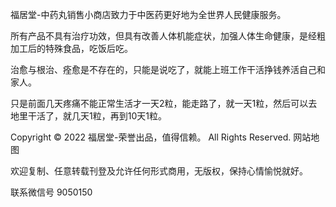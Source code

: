 福居堂-中药丸销售小商店致力于中医药更好地为全世界人民健康服务。

所有产品不具有治疗功效，但具有改善人体机能症状，加强人体生命健康，是经粗加工后的特殊食品，吃饭后吃。

治愈与根治、痊愈是不存在的，只能是说吃了，就能上班工作干活挣钱养活自己和家人。

只是前面几天疼痛不能正常生活才一天2粒，能走路了，就一天1粒，然后可以去地里干活了，就几天1粒，再到10天1粒。

Copyright © 2022 福居堂-荣誉出品，值得信赖。 All Rights Reserved. 网站地图

欢迎复制、任意转载刊登及允许任何形式商用，无版权，保持心情愉悦就好。

联系微信号 9050150
